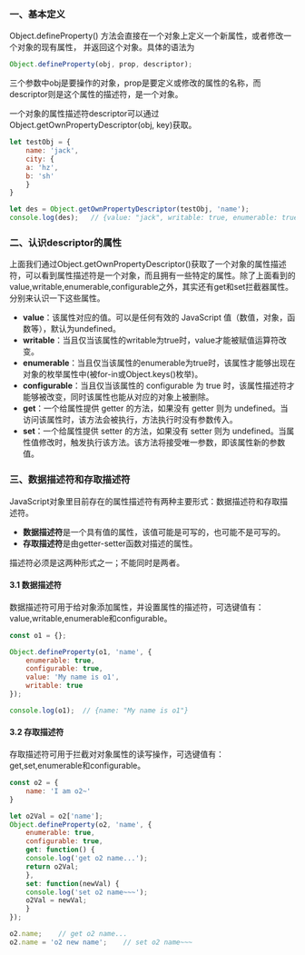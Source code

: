 ### 一、基本定义
Object.defineProperty() 方法会直接在一个对象上定义一个新属性，或者修改一个对象的现有属性， 并返回这个对象。具体的语法为
```javascript
Object.defineProperty(obj, prop, descriptor);
```
三个参数中obj是要操作的对象，prop是要定义或修改的属性的名称，而descriptor则是这个属性的描述符，是一个对象。

一个对象的属性描述符descriptor可以通过Object.getOwnPropertyDescriptor(obj, key)获取。
```javascript
let testObj = {
    name: 'jack',
    city: {
	a: 'hz',
	b: 'sh'
    }
}

let des = Object.getOwnPropertyDescriptor(testObj, 'name');
console.log(des);	// {value: "jack", writable: true, enumerable: true, configurable: true}
```

### 二、认识descriptor的属性
上面我们通过Object.getOwnPropertyDescriptor()获取了一个对象的属性描述符，可以看到属性描述符是一个对象，而且拥有一些特定的属性。除了上面看到的value,writable,enumerable,configurable之外，其实还有get和set拦截器属性。分别来认识一下这些属性。
- **value**：该属性对应的值。可以是任何有效的 JavaScript 值（数值，对象，函数等），默认为undefined。
- **writable**：当且仅当该属性的writable为true时，value才能被赋值运算符改变。
- **enumerable**：当且仅当该属性的enumerable为true时，该属性才能够出现在对象的枚举属性中(被for-in或Object.keys()枚举)。
- **configurable**：当且仅当该属性的 configurable 为 true 时，该属性描述符才能够被改变，同时该属性也能从对应的对象上被删除。
- **get**：一个给属性提供 getter 的方法，如果没有 getter 则为 undefined。当访问该属性时，该方法会被执行，方法执行时没有参数传入。
- **set**：一个给属性提供 setter 的方法，如果没有 setter 则为 undefined。当属性值修改时，触发执行该方法。该方法将接受唯一参数，即该属性新的参数值。


### 三、数据描述符和存取描述符
JavaScript对象里目前存在的属性描述符有两种主要形式：数据描述符和存取描述符。
- **数据描述符**是一个具有值的属性，该值可能是可写的，也可能不是可写的。
- **存取描述符**是由getter-setter函数对描述的属性。

描述符必须是这两种形式之一；不能同时是两者。

#### 3.1 数据描述符
数据描述符可用于给对象添加属性，并设置属性的描述符，可选键值有：value,writable,enumerable和configurable。
```javascript
const o1 = {};

Object.defineProperty(o1, 'name', {
    enumerable: true,
    configurable: true,
    value: 'My name is o1',
    writable: true
});

console.log(o1);  // {name: "My name is o1"}
```

#### 3.2 存取描述符
存取描述符可用于拦截对对象属性的读写操作，可选键值有：get,set,enumerable和configurable。
```javascript
const o2 = {
	name: 'I am o2~'
}

let o2Val = o2['name'];
Object.defineProperty(o2, 'name', {
    enumerable: true,
    configurable: true,
    get: function() {
	console.log('get o2 name...');
	return o2Val;
    },
    set: function(newVal) {
	console.log('set o2 name~~~');
	o2Val = newVal;
    }
});

o2.name;	// get o2 name...
o2.name = 'o2 new name';	// set o2 name~~~
```


